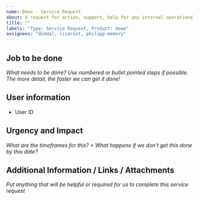 ```yaml
---
name: Dewo - Service Request
about: A request for action, support, help for any internal operational or functional issue not immediately related to the capabilities of Dewo itself
title: ""
labels: "Type: Service Request, Product: Dewo"
assignees: "dimdal, lisarost, philipp-memory"
---
```


## Job to be done

_What needs to be done? Use numbered or bullet pointed steps if possible. The more detail, the faster we can get it done!_

## User information

- User ID

## Urgency and Impact

_What are the timeframes for this? + What happens if we don’t get this done by this date?_

## Additional Information / Links / Attachments

_Put anything that will be helpful or required for us to complete this service request_
